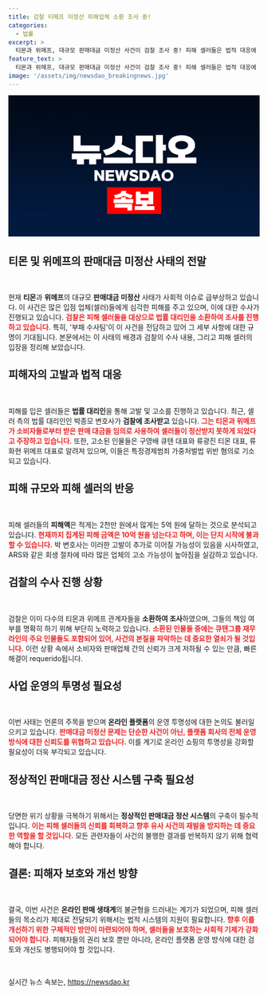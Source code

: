 ```yaml
---
title: 검찰 티메프 미정산 피해업체 소환 조사 중!
categories:
  - 법률
excerpt: >
  티몬과 위메프, 대규모 판매대금 미정산 사건이 검찰 조사 중! 피해 셀러들은 법적 대응에 나섰고, 피해 규모는 10억 원을 넘길 것으로 예상됩니다. 이 사건의 전말이 궁금하다면 클릭하세요!
feature_text: >
  티몬과 위메프, 대규모 판매대금 미정산 사건이 검찰 조사 중! 피해 셀러들은 법적 대응에 나섰고, 피해 규모는 10억 원을 넘길 것으로 예상됩니다. 이 사건의 전말이 궁금하다면 클릭하세요!
image: '/assets/img/newsdao_breakingnews.jpg'
---
```


<p><img src="/assets/img/newsdao_breakingnews.jpg" alt="koreaapp 속보" /></p>

<h2 data-ke-size="size26">티몬 및 위메프의 판매대금 미정산 사태의 전말</h2>

<p data-ke-size="size16">&nbsp;</p>

<p data-ke-size="size16">
현재 <b>티몬</b>과 <b>위메프</b>의 대규모 <b>판매대금 미정산</b> 사태가 사회적 이슈로 급부상하고 있습니다. 이 사건은 많은 입점 업체(셀러)들에게 심각한 피해를 주고 있으며, 이에 대한 수사가 진행되고 있습니다. <b><span style="color: #ee2323;">검찰은 피해 셀러들을 대상으로 법률 대리인을 소환하여 조사를 진행하고 있습니다.</span></b> 특히, '부패 수사팀'이 이 사건을 전담하고 있어 그 세부 사항에 대한 규명이 기대됩니다. 본문에서는 이 사태의 배경과 검찰의 수사 내용, 그리고 피해 셀러의 입장을 정리해 보았습니다.
</p>

<h2 data-ke-size="size26">피해자의 고발과 법적 대응</h2>

<p data-ke-size="size16">&nbsp;</p>

<p data-ke-size="size16">
피해를 입은 셀러들은 <b>법률 대리인</b>을 통해 고발 및 고소를 진행하고 있습니다. 최근, 셀러 측의 법률 대리인인 박종모 변호사가 <b>검찰에 조사받고</b> 있습니다. <b><span style="color: #ee2323;">그는 티몬과 위메프가 소비자들로부터 받은 판매 대금을 임의로 사용하여 셀러들이 정산받지 못하게 되었다고 주장하고 있습니다.</span></b> 또한, 고소된 인물들은 구영배 큐텐 대표와 류광진 티몬 대표, 류화현 위메프 대표로 알려져 있으며, 이들은 특정경제범죄 가중처벌법 위반 혐의로 기소되고 있습니다.
</p>

<h2 data-ke-size="size26">피해 규모와 피해 셀러의 반응</h2>

<p data-ke-size="size16">&nbsp;</p>

<p data-ke-size="size16">
피해 셀러들의 <b>피해액</b>은 적게는 2천만 원에서 많게는 5억 원에 달하는 것으로 분석되고 있습니다. <b><span style="color: #ee2323;">현재까지 집계된 피해 금액은 10억 원을 넘는다고 하며, 이는 단지 시작에 불과할 수 있습니다.</span></b> 박 변호사는 이러한 고발이 추가로 이어질 가능성이 있음을 시사하였고, ARS와 같은 회생 절차에 따라 많은 업체의 고소 가능성이 높아짐을 실감하고 있습니다.
</p>

<h2 data-ke-size="size26">검찰의 수사 진행 상황</h2>

<p data-ke-size="size16">&nbsp;</p>

<p data-ke-size="size16">
검찰은 이미 다수의 티몬과 위메프 관계자들을 <b>소환하여 조사</b>하였으며, 그들의 책임 여부를 명확히 하기 위해 부단히 노력하고 있습니다. <b><span style="color: #ee2323;">소환된 인물들 중에는 큐텐그룹 재무라인의 주요 인물들도 포함되어 있어, 사건의 본질을 파악하는 데 중요한 열쇠가 될 것입니다.</span></b> 이런 상황 속에서 소비자와 판매업체 간의 신뢰가 크게 저하될 수 있는 만큼, 빠른 해결이 requerido됩니다.
</p>

<h2 data-ke-size="size26">사업 운영의 투명성 필요성</h2>

<p data-ke-size="size16">&nbsp;</p>

<p data-ke-size="size16">
이번 사태는 언론의 주목을 받으며 <b>온라인 플랫폼</b>의 운영 투명성에 대한 논의도 불러일으키고 있습니다. <b><span style="color: #ee2323;">판매대금 미정산 문제는 단순한 사건이 아닌, 플랫폼 회사의 전체 운영 방식에 대한 신뢰도를 위협하고 있습니다.</span></b> 이를 계기로 온라인 쇼핑의 투명성을 강화할 필요성이 더욱 부각되고 있습니다.
</p>

<h2 data-ke-size="size26">정상적인 판매대금 정산 시스템 구축 필요성</h2>

<p data-ke-size="size16">&nbsp;</p>

<p data-ke-size="size16">
당면한 위기 상황을 극복하기 위해서는 <b>정상적인 판매대금 정산 시스템</b>의 구축이 필수적입니다. <b><span style="color: #ee2323;">이는 피해 셀러들의 신뢰를 회복하고 향후 유사 사건의 재발을 방지하는 데 중요한 역할을 할 것입니다.</span></b> 모든 관련자들이 사건의 불행한 결과를 반복하지 않기 위해 협력해야 합니다.
</p>

<h2 data-ke-size="size26">결론: 피해자 보호와 개선 방향</h2>

<p data-ke-size="size16">&nbsp;</p>

<p data-ke-size="size16">
결국, 이번 사건은 <b>온라인 판매 생태계</b>의 불균형을 드러내는 계기가 되었으며, 피해 셀러들의 목소리가 제대로 전달되기 위해서는 법적 시스템의 지원이 필요합니다. <b><span style="color: #ee2323;">향후 이를 개선하기 위한 구체적인 방안이 마련되어야 하며, 셀러들을 보호하는 사회적 기제가 강화되어야 합니다.</span></b> 피해자들의 권리 보호 뿐만 아니라, 온라인 플랫폼 운영 방식에 대한 검토와 개선도 병행되어야 할 것입니다.
</p>

<p data-ke-size="size16">&nbsp;</p>
실시간 뉴스 속보는, <a href="https://newsdao.kr" rel="dofollow">https://newsdao.kr</a>


